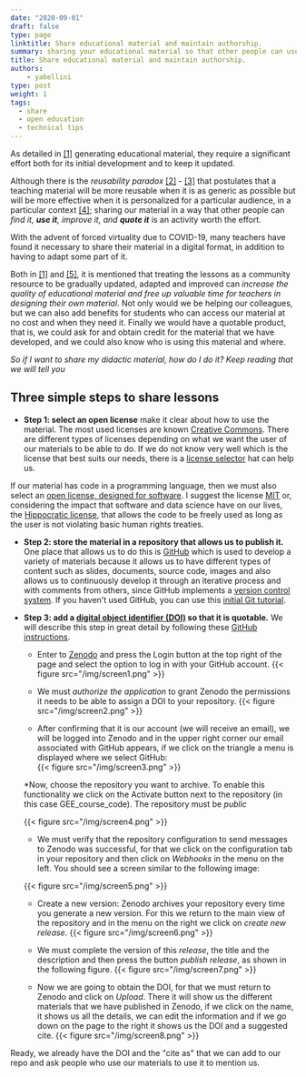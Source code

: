 ```yaml
---
date: "2020-09-01"
draft: false
type: page
linktitle: Share educational material and maintain authorship.
summary: sharing your educational material so that other people can use it is a powerful and generous idea. In this post we tell you how to do it while maintaining your authorship.
title: Share educational material and maintain authorship.
authors: 
    - yabellini
type: post
weight: 1
tags: 
  - share
  - open education
  - technical tips
---
```


As detailed in [[1]](https://journals.plos.org/ploscompbiol/article?id=10.1371/journal.pcbi.1005963) generating educational material, they require a significant effort both for its initial development and to keep it updated.

Although there is the _reusability paradox_ [[2]](https://opencontent.org/blog/archives/3854) - [[3]](https://opencontent.org/blog/archives/6585) that postulates that a teaching material will be more reusable when it is as generic as possible but will be more effective when it is personalized for a particular audience, in a particular context [[4]](https://third-bit.com/2015/04/22/the-paradox-of-learning-objects.html); sharing our material in a way that other people can _find it, **use it**, improve it, and **quote it**_ is an activity worth the effort.

With the advent of forced virtuality due to COVID-19, many teachers have found it necessary to share their material in a digital format, in addition to having to adapt some part of it.

Both in [[1]](https://journals.plos.org/ploscompbiol/article?id=10.1371/journal.pcbi.1005963) and [[5]](https://journals.plos.org/ploscompbiol/article?id=10.1371/journal.pcbi.1006915#pcbi.1006915.ref009), it is mentioned that treating the lessons as a community resource to be gradually updated, adapted and improved can _increase the quality of educational material and free up valuable time for teachers in designing their own material_. Not only would we be helping our colleagues, but we can also add benefits for students who can access our material at no cost and when they need it. Finally we would have a quotable product, that is, we could ask for and obtain credit for the material that we have developed, and we could also know who is using this material and where.

_So if I want to share my didactic material, how do I do it? Keep reading that we will tell you_

## Three simple steps to share lessons

* **Step 1: select an open license** make it clear about how to use the material. The most used licenses are known [Creative Commons](http://www.creativecommons.org.ar/licencias.html).  There are different types of licenses depending on what we want the user of our materials to be able to do. If we do not know very well which is the license that best suits our needs, there is a [license selector](https://creativecommons.org/choose/?lang=es_AR) hat can help us.

If our material has code in a programming language, then we must also select an [open license, designed for software](https://www.gnu.org/licenses/license-list.html#SoftwareLicenses).  I suggest the license [MIT](https://opensource.org/licenses/MIT) or, considering the impact that software and data science have on our lives, the [Hippocratic license](https://firstdonoharm.dev/), that allows the code to be freely used as long as the user is not violating basic human rights treaties.

* **Step 2: store the material in a repository that allows us to publish it.** One place that allows us to do this is [GitHub](https://github.com/) which is used to develop a variety of materials because it allows us to have different types of content such as slides, documents, source code, images and also allows us to continuously develop it through an iterative process and with comments from others, since GitHub implements a [version control system](https://es.wikipedia.org/wiki/Control_de_versiones). If you haven't used GitHub, you can use this [initial Git tutorial](https://yabellini.netlify.app/es/courses/tallerdegitconr/).

* **Step 3: add a [digital object identifier (DOI)](https://es.wikipedia.org/wiki/Identificador_de_objeto_digital) so that it is quotable.** We will describe this step in great detail by following these [GitHub instructions](https://guides.github.com/activities/citable-code/).

    * Enter to [Zenodo](https://zenodo.org/) and press the Login button at the top right of the page and select the option to log in with your GitHub account.
   {{< figure src="/img/screen1.png" >}}

    * We must _authorize the application_ to grant Zenodo the permissions it needs to be able to assign a DOI to your repository.
    {{< figure src="/img/screen2.png" >}}

    * After confirming that it is our account (we will receive an email), we will be logged into Zenodo and in the upper right corner our email associated with GitHub appears, if we click on the triangle a menu is displayed where we select GitHub:  
    {{< figure src="/img/screen3.png" >}}

    
    *Now, choose the repository you want to archive. To enable this functionality we click on the Activate button next to the repository (in this case GEE_course_code). The repository must be _public_

    {{< figure src="/img/screen4.png" >}}

    * We must verify that the repository configuration to send messages to Zenodo was successful, for that we click on the configuration tab in your repository and then click on _Webhooks_ in the menu on the left. You should see a screen similar to the following image:

    {{< figure src="/img/screen5.png" >}}

    * Create a new version: Zenodo archives your repository every time you generate a new version. For this we return to the main view of the repository and in the menu on the right we click on _create new release_.
    {{< figure src="/img/screen6.png" >}}
   
    * We must complete the version of this _release_, the title and the description and then press the button _publish release_, as shown in the following figure.
    {{< figure src="/img/screen7.png" >}}

    * Now we are going to obtain the DOI, for that we must return to Zenodo and click on _Upload_. There it will show us the different materials that we have published in Zenodo, if we click on the name, it shows us all the details, we can edit the information and if we go down on the page to the right it shows us the DOI and a suggested cite.
    {{< figure src="/img/screen8.png" >}}


Ready, we already have the DOI and the "cite as" that we can add to our repo and ask people who use our materials to use it to mention us.




